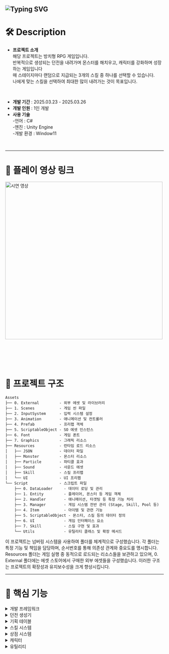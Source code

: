 ![Typing SVG](https://readme-typing-svg.demolab.com?font=Fira+Code&size=50&pause=1000&width=435&height=80&lines=Idle+Heroooo!)
---
# 🛠️ Description
- **프로젝트 소개** <br>
  해당 프로젝트는 방치형 RPG 게임입니다. <br>
  반복적으로 생성되는 던전을 내려가며 몬스터를 해치우고, 캐릭터를 강화하며 성장하는 게임입니다 <br>
  매 스테이지마다 랜덤으로 지급되는 3개의 스킬 중 하나를 선택할 수 있습니다. <br>
  나에게 맞는 스킬을 선택하여 최대한 많이 내려가는 것이 목표입니다. <br>
<br>

- **개발 기간** : 2025.03.23 - 2025.03.26
- **개발 인원** : 1인 개발
- **사용 기술** <br>
-언어 : C#<br>
-엔진 : Unity Engine <br>
-개발 환경 : Window11 <br>
<br>

---

# 📼 플레이 영상 링크
<a href="https://www.youtube.com/shorts/zjSL14DyflI">
  <img src="https://github.com/user-attachments/assets/7166e35a-a303-419e-a461-36fb1d62f34e" alt="시연 영상" width="500">
</a>

<br><br>
---

# 📁 프로젝트 구조
```
Assets
├── 0. External         - 외부 에셋 및 라이브러리
├── 1. Scenes           - 게임 씬 파일
├── 2. InputSystem      - 입력 시스템 설정
├── 3. Animation        - 애니메이션 및 컨트롤러
├── 4. Prefab           - 프리팹 객체 
├── 5. ScriptableObject - SO 에셋 인스턴스
├── 6. Font             - 게임 폰트
├── 7. Graphics         - 그래픽 리소스
├── Resources           - 런타임 로드 리소스
│   ├── JSON            - 데이터 파일
│   ├── Monster         - 몬스터 리소스
│   ├── Particle        - 파티클 효과
│   ├── Sound           - 사운드 에셋
│   ├── Skill           - 스킬 프리팹
│   └── UI              - UI 프리팹
└── Script              - 스크립트 파일
    ├── 0. DataLoader     - 데이터 로딩 및 관리
    ├── 1. Entity         - 플레이어, 몬스터 등 게임 객체
    ├── 2. Handler        - 애니메이션, 타겟팅 등 특정 기능 처리
    ├── 3. Manager        - 게임 시스템 전반 관리 (Stage, Skill, Pool 등)
    ├── 4. Item           - 아이템 및 관련 기능
    ├── 5. ScriptableObject - 몬스터, 스킬 등의 데이터 정의
    ├── 6. UI             - 게임 인터페이스 요소
    ├── 7. Skill          - 스킬 구현 및 효과
    └── Utils             - 유틸리티 클래스 및 확장 메서드
```

이 프로젝트는 넘버링 시스템을 사용하여 폴더를 체계적으로 구성했습니다. 각 폴더는 특정 기능 및 책임을 담당하며, 순서번호를 통해 의존성 관계와 중요도를 명시합니다. Resources 폴더는 게임 실행 중 동적으로 로드되는 리소스들을 보관하고 있으며, 0. External 폴더에는 에셋 스토어에서 구매한 외부 에셋들을 구성했습니다. 이러한 구조는 프로젝트의 확장성과 유지보수성을 크게 향상시킵니다.

---

# 📜 핵심 기능 
<details><summary>개발 프레임워크</summary>

![image](https://github.com/user-attachments/assets/7a20c389-2bc4-46d0-bf46-67628175af2e)

- **싱글톤 기반 매니저 시스템**
  - `Managers` 클래스를 통한 중앙 집중식 리소스 관리
  - 각 매니저(Resource, Pool, Sound, UI, Stage, Skill)의 독립적인 기능 분리
  - 전역 접근 가능한 인터페이스 제공 (Managers.Resource, Managers.Pool 등)
  - 게임 오브젝트 풀링을 통한 메모리 최적화

- **컴포넌트 기반 객체 구조**
  - UI, 로직, 데이터 계층 분리
  - GetOrAddComponent를 통한 컴포넌트 관리
  - BattleObject 기반 전투 객체 설계
  - 이벤트 기반 상호작용 구현

</details>
<details><summary>던전 생성기</summary>
  
![GenerateDungeon](https://github.com/user-attachments/assets/de1c7ae1-6919-4e94-bded-2f8c9b41025b)

- **프로시저럴 던전 생성 시스템**
  - 노드 기반의 랜덤 던전 생성
  - 동적 NavMesh 생성 및 업데이트
  - 몬스터 랜덤 스폰 시스템
  - 스테이지 클리어 조건 관리
  - 스테이지 레벨에 따른 몬스터 수 증가

- **몬스터 스폰 알고리즘**
  - NavMesh 위에 안전한 몬스터 배치
  - 레이캐스트를 통한 유효한 위치 검증
  - 스테이지마다 몬스터 수 동적 조정
  - 리스폰 시스템을 통한 재사용성 확보

</details>
<details> <summary>기획 테이블</summary>
  
<img src="https://github.com/user-attachments/assets/fed7f7cd-a0a4-4874-99f2-6007120fde80" alt="기획 테이블" width="1000">

- **데이터 관리 시스템**
  - 엑셀 기반의 데이터 설계
  - JSON 형식으로의 변환 및 로드
  - DataManager를 통한 중앙 집중식 데이터 관리
  - SkillInfo, MonsterSO 등의 구조화된 데이터

- **스크립터블 오브젝트**
  - MonsterSO를 통한 몬스터 데이터 정의
  - 타입별 데이터 캡슐화 (MonsterName, Experience, Health 등)
  - 실행 중 데이터 로드 및 활용
  - 인스펙터를 통한 직관적인 데이터 관리

</details>
<details> <summary>스킬 시스템</summary>

![SkillPopup](https://github.com/user-attachments/assets/da539d47-548a-47c4-b54c-10d205b70ad8)

- **스킬 선택 및 효과 시스템**
  - 스테이지 클리어 후 랜덤 스킬 선택 메커니즘
  - 팔라딘 스킬: 플레이어 주위를 회전하는 공격 이펙트
  - 특수 효과: 공전 및 자전 효과, 파티클 시스템
  - 데미지 계산 및 크리티컬 시스템 연동

- **스킬 매니저**
  - 중복 없는 랜덤 스킬 추출 알고리즘
  - SkillInfo를 통한 스킬 데이터 구조화
  - UI 연동을 통한 스킬 선택 및 효과 표현

</details>
<details> <summary>상점 시스템</summary>

![Store](https://github.com/user-attachments/assets/76746564-9877-484e-b7ae-3f04102d1965)

- **아이템 구매 및 강화**
  - 골드 기반 아이템 구매 시스템
  - 캐릭터 능력치 강화
  - UI 기반 상점 인터페이스


</details>
<details><summary>캐릭터</summary><br>

![Character](https://github.com/user-attachments/assets/1b9d91e3-49bd-4ec5-a794-197b78a52e9f)

- **플레이어 시스템**
  - 상태 패턴 기반 캐릭터 제어 (Idle, Move, Attack, Death)
  - NavMesh 기반 자동 이동 시스템
  - 가장 가까운 적 우선 타겟팅 로직
  - PlayerStatData를 통한 능력치 관리
  - 애니메이션 핸들러를 통한 애니메이션 제어

- **전투 시스템**
  - BattleObject 기반 데미지 시스템
  - 크리티컬 및 회피율 계산
  - 방어력 및 피해량 감소 메커니즘
  - 타겟 감지 및 공격 범위 시스템
  - 효과음 및 파티클 시스템 연동

- **몬스터 시스템**
  - 상태 기반 AI (추적, 공격, 사망)
  - NavMesh 기반 플레이어 추적
  - 몬스터 체력 및 데미지 처리
  - 사망 시 이벤트 처리 및 스테이지 진행

</details>
<details><summary>유틸리티</summary><br>

- **확장 메서드 시스템**
  - GameObject 확장 메서드 구현 (GetOrAddComponent)
  - UI 이벤트 바인딩 간소화 
  - 코드 재사용성 향상
  - 체인 형태의 함수 호출 지원

- **유틸 클래스**
  - 숫자 포맷팅 (큰 숫자 변환)
  - 컴포넌트 관리 기능 (GetOrAddComponent)
  - 자식 객체 검색 기능 (FindChild)
  - 게임 공통 기능 통합 관리

- **상수 및 열거형**
  - UI 이벤트 타입 정의
  - 사운드 타입 정의
  - 프로젝트 전역에서 사용되는 상수 관리
  - 타입 안전성 보장

</details>


